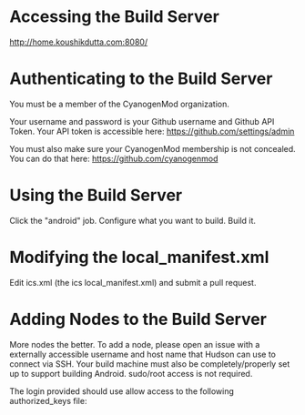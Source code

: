 # Accessing the Build Server
http://home.koushikdutta.com:8080/

# Authenticating to the Build Server
You must be a member of the CyanogenMod organization.

Your username and password is your Github username and Github API Token.
Your API token is accessible here:
https://github.com/settings/admin

You must also make sure your CyanogenMod membership is not concealed. You can do that here:
https://github.com/cyanogenmod

# Using the Build Server
Click the "android" job.
Configure what you want to build.
Build it.

# Modifying the local_manifest.xml
Edit ics.xml (the ics local_manifest.xml) and submit a pull request.

# Adding Nodes to the Build Server
More nodes the better.
To add a node, please open an issue with a externally accessible username and host name that Hudson can use to connect via SSH.
Your build machine must also be completely/properly set up to support building Android. sudo/root access is not required.

The login provided should use allow access to the following authorized_keys file:
